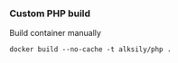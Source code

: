 ### Custom PHP build

Build container manually

```shell script
docker build --no-cache -t alksily/php .
```
